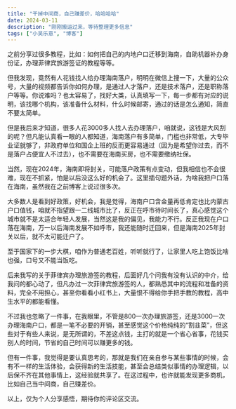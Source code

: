 ```yaml
---
title: "干掉中间商，自己赚差价，哈哈哈哈"
date: 2024-03-11
description: "刚刚搬运过来，等待整理更多信息"
tags: ["小吴乐意", "博客"]
---
```


之前分享过很多教程，比如：如何把自己的内地户口迁移到海南，自助机器补办身份证，办理菲律宾旅游签证的教程等等。

但我发现，竟然有人花钱找人给办理海南落户，明明在微信上搜一下，大量的公众号，大量的视频都告诉你如何办理，是通过人才落户，还是技术落户，还是职称落户等等。你说难吗？也太容易了，找好大类，认真填写一下，每一步都有对应的说明，该找哪个机构，该准备什么材料，什么时候邮寄，通过的话是怎么通知，简直不要太简单。

但是我后来才知道，很多人花3000多人找人去办理落户，咱就说，这钱是大风刮的呢？但凡能认真看一眼的人都知道，海南落户有多简单，门槛也非常低，大专毕业证就够了，非政府单位和国企上班的反而更容易通过（因为是希望你过去，而不是落户占便宜人不过去），也不需要在海南买房，也不需要缴纳社保。

当然，现在2024年，海南即将封关，可能落户政策有点变动，但我相信也不会很难，现在不抓紧，怕是以后没这么好的机会了。这里插句题外话，为啥我把户口落在海南，虽然我在之前博客上说过很多次。

大多数人是看到好政策，好机会，我是觉得，海南户口含金量再低肯定也比内蒙古户口值钱，咱就不指望跟一二线城市比了，反正在呼市待时间长了，真心感觉这个城市就不是太适合年轻人发展，当然这是我的偏见，我能力不行。反正我现在户口落在海南，万一以后海南发展不如呼市，我还能随时迁回来，但是海南2025年封关以后，就不太可能迁户了。

至于国家下的一步大棋，咱作为普通老百姓，听听就行了，让家里人吃上饱饭比啥也强，口号又不能当饭吃。

后来我写的关于菲律宾办理旅游签的教程，后面好几个问我有没有认识的中介，给我问的都心动了，但凡办过一次菲律宾旅游签的人，都熟悉其中的流程和准备的资料，完全不用担心，甚至你看看小红书上，大量恨不得给你手把手教的教程，高中生水平的都能看懂。

不过我也忽略了一件事，在我眼里，不管是800一次办理旅游签，还是3000一次办理海南户口，都是一笔不必要的开销，甚至感觉这个价格纯纯的“割韭菜”，但这些对于有些人来说，是无所谓的，不差这点钱，主打的就是一个省心省事，花钱买别人的时间，节省的自己时间可以赚更多的钱。

但有一件事，我觉得是要认真思考的，那就是我们在亲自参与某些事情的时候，会有不一样的生活体验，会获得新的生活技能，甚至会总结类似事情的办理逻辑，以后保不齐在其他事情上，这经验就共享了。在这过程中，也许就能发现更多商机，比如自己当中间商，自己赚差价。

以上，仅为个人分享感悟，期待你的评论区交流。
